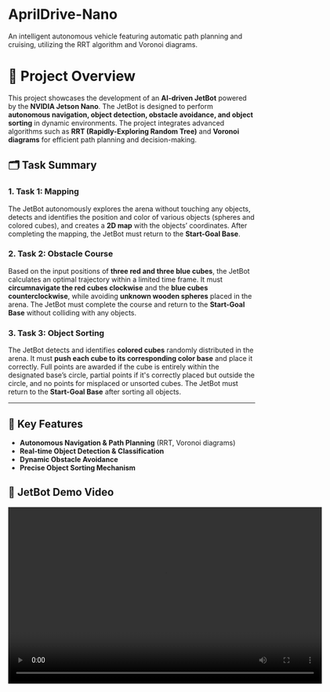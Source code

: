 # AprilDrive-Nano
An intelligent autonomous vehicle featuring automatic path planning and cruising, utilizing the RRT algorithm and Voronoi diagrams.

# 🚀 Project Overview

This project showcases the development of an **AI-driven JetBot** powered by the **NVIDIA Jetson Nano**. The JetBot is designed to perform **autonomous navigation, object detection, obstacle avoidance, and object sorting** in dynamic environments. The project integrates advanced algorithms such as **RRT (Rapidly-Exploring Random Tree)** and **Voronoi diagrams** for efficient path planning and decision-making.

## 🗂️ Task Summary

### 1. Task 1: Mapping
The JetBot autonomously explores the arena without touching any objects, detects and identifies the position and color of various objects (spheres and colored cubes), and creates a **2D map** with the objects’ coordinates. After completing the mapping, the JetBot must return to the **Start-Goal Base**.

### 2. Task 2: Obstacle Course
Based on the input positions of **three red and three blue cubes**, the JetBot calculates an optimal trajectory within a limited time frame. It must **circumnavigate the red cubes clockwise** and the **blue cubes counterclockwise**, while avoiding **unknown wooden spheres** placed in the arena. The JetBot must complete the course and return to the **Start-Goal Base** without colliding with any objects.

### 3. Task 3: Object Sorting
The JetBot detects and identifies **colored cubes** randomly distributed in the arena. It must **push each cube to its corresponding color base** and place it correctly. Full points are awarded if the cube is entirely within the designated base’s circle, partial points if it's correctly placed but outside the circle, and no points for misplaced or unsorted cubes. The JetBot must return to the **Start-Goal Base** after sorting all objects.

---

## 🎯 Key Features
- **Autonomous Navigation & Path Planning** (RRT, Voronoi diagrams)  
- **Real-time Object Detection & Classification**  
- **Dynamic Obstacle Avoidance**  
- **Precise Object Sorting Mechanism**

## 🚗 JetBot Demo Video

<video width="640" height="360" controls>
  <source src="https://github.com/weilinhan/AprilDrive-Nano/blob/master/issue/video%20-%20Compressed%20with%20FlexClip.mp4?raw=true" type="video/mp4">
  Your browser does not support the video tag.
</video>

